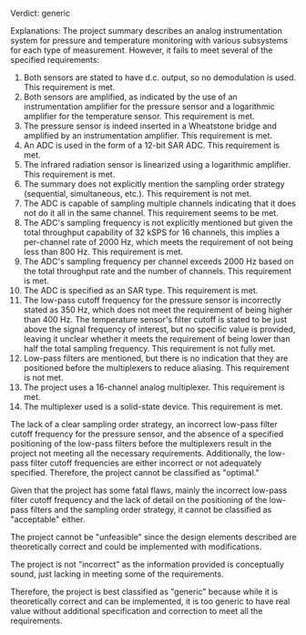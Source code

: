 Verdict: generic

Explanations: 
The project summary describes an analog instrumentation system for pressure and temperature monitoring with various subsystems for each type of measurement. However, it fails to meet several of the specified requirements:

1. Both sensors are stated to have d.c. output, so no demodulation is used. This requirement is met.
2. Both sensors are amplified, as indicated by the use of an instrumentation amplifier for the pressure sensor and a logarithmic amplifier for the temperature sensor. This requirement is met.
3. The pressure sensor is indeed inserted in a Wheatstone bridge and amplified by an instrumentation amplifier. This requirement is met.
4. An ADC is used in the form of a 12-bit SAR ADC. This requirement is met.
5. The infrared radiation sensor is linearized using a logarithmic amplifier. This requirement is met.
6. The summary does not explicitly mention the sampling order strategy (sequential, simultaneous, etc.). This requirement is not met.
7. The ADC is capable of sampling multiple channels indicating that it does not do it all in the same channel. This requirement seems to be met.
8. The ADC's sampling frequency is not explicitly mentioned but given the total throughput capability of 32 kSPS for 16 channels, this implies a per-channel rate of 2000 Hz, which meets the requirement of not being less than 800 Hz. This requirement is met.
9. The ADC's sampling frequency per channel exceeds 2000 Hz based on the total throughput rate and the number of channels. This requirement is met.
10. The ADC is specified as an SAR type. This requirement is met.
11. The low-pass cutoff frequency for the pressure sensor is incorrectly stated as 350 Hz, which does not meet the requirement of being higher than 400 Hz. The temperature sensor's filter cutoff is stated to be just above the signal frequency of interest, but no specific value is provided, leaving it unclear whether it meets the requirement of being lower than half the total sampling frequency. This requirement is not fully met.
12. Low-pass filters are mentioned, but there is no indication that they are positioned before the multiplexers to reduce aliasing. This requirement is not met.
13. The project uses a 16-channel analog multiplexer. This requirement is met.
14. The multiplexer used is a solid-state device. This requirement is met.

The lack of a clear sampling order strategy, an incorrect low-pass filter cutoff frequency for the pressure sensor, and the absence of a specified positioning of the low-pass filters before the multiplexers result in the project not meeting all the necessary requirements. Additionally, the low-pass filter cutoff frequencies are either incorrect or not adequately specified. Therefore, the project cannot be classified as "optimal."

Given that the project has some fatal flaws, mainly the incorrect low-pass filter cutoff frequency and the lack of detail on the positioning of the low-pass filters and the sampling order strategy, it cannot be classified as "acceptable" either.

The project cannot be "unfeasible" since the design elements described are theoretically correct and could be implemented with modifications.

The project is not "incorrect" as the information provided is conceptually sound, just lacking in meeting some of the requirements.

Therefore, the project is best classified as "generic" because while it is theoretically correct and can be implemented, it is too generic to have real value without additional specification and correction to meet all the requirements.